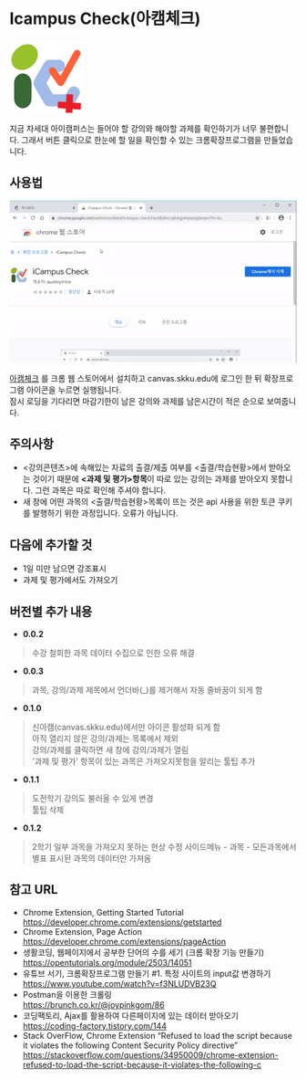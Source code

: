 # Icampus Check(아캠체크)

<img src="https://raw.githubusercontent.com/ductility/iCampusCheck/master/icon.png">

지금 차세대 아이캠퍼스는 들어야 할 강의와 해야할 과제를 확인하기가 너무 불편합니다.
그래서 버튼 클릭으로 한눈에 할 일을 확인할 수 있는 크롬확장프로그램을 만들었습니다.

## 사용법
<img src="https://raw.githubusercontent.com/ductility/images/master/iCampusCheck(0.1.0).gif">

[아캠체크](https://chrome.google.com/webstore/detail/icampus-check/hackfjdbiccajlckgjnkejepipjjbepm?hl=ko) 를 크롬 웹 스토어에서 설치하고 canvas.skku.edu에 로그인 한 뒤 확장프로그램 아이콘을 누르면 실행됩니다.   
잠시 로딩을 기다리면 마감기한이 남은 강의와 과제를 남은시간이 적은 순으로 보여줍니다.

## 주의사항
* <강의콘텐츠>에 속해있는 자료의 출결/제출 여부를 <출결/학습현황>에서 받아오는 것이기 때문에 **<과제 및 평가>항목**이 따로 있는 강의는 과제를 받아오지 못합니다. 그런 과목은 따로 확인해 주셔야 합니다.
* 새 창에 어떤 과목의 <출결/학습현황>목록이 뜨는 것은 api 사용을 위한 토큰 쿠키를 발행하기 위한 과정입니다. 오류가 아닙니다.

## 다음에 추가할 것
* 1일 미만 남으면 강조표시
* 과제 및 평가에서도 가져오기

## 버전별 추가 내용
* **0.0.2**
>수강 철회한 과목 데이터 수집으로 인한 오류 해결
* **0.0.3**
>과목, 강의/과제 제목에서 언더바(_)를 제거해서 자동 줄바꿈이 되게 함
* **0.1.0** 
>신아캠(canvas.skku.edu)에서만 아이콘 활성화 되게 함   
아직 열리지 않은 강의/과제는 목록에서 제외   
강의/과제를 클릭하면 새 창에 강의/과제가 열림   
'과제 및 평가' 항목이 있는 과목은 가져오지못함을 알리는 툴팁 추가
* **0.1.1** 
>도전학기 강의도 불러올 수 있게 변경   
툴팁 삭제
* **0.1.2**
>2학기 일부 과목을 가져오지 못하는 현상 수정
사이드메뉴 - 과목 - 모든과목에서 별표 표시된 과목의 데이터만 가져옴

## 참고 URL
* Chrome Extension, Getting Started Tutorial   
https://developer.chrome.com/extensions/getstarted
* Chrome Extension, Page Action
https://developer.chrome.com/extensions/pageAction
* 생활코딩, 웹페이지에서 공부한 단어의 수를 세기 (크롬 확장 기능 만들기)   
https://opentutorials.org/module/2503/14051
* 유튜브 서기, 크롬확장프로그램 만들기 #1. 특정 사이트의 input값 변경하기   
https://www.youtube.com/watch?v=f3NLUDVB23Q
* Postman을 이용한 크롤링   
https://brunch.co.kr/@joypinkgom/86
* 코딩팩토리, Ajax를 활용하여 다른페이지에 있는 데이터 받아오기   
https://coding-factory.tistory.com/144
* Stack OverFlow, Chrome Extension “Refused to load the script because it violates the following Content Security Policy directive”   
https://stackoverflow.com/questions/34950009/chrome-extension-refused-to-load-the-script-because-it-violates-the-following-c
